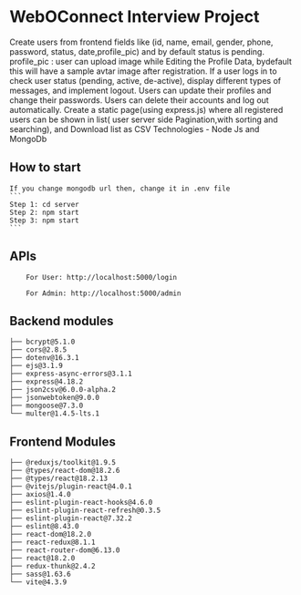 # WebOConnect Interview Project

Create users from frontend fields like (id, name, email, gender, phone, password, status, date,profile_pic) and by default status is pending.
profile_pic : user can upload image while Editing the Profile Data, bydefault this will have a sample avtar image after registration.
If a user logs in to check user status (pending, active, de-active), display different types of messages, and implement logout.
Users can update their profiles and change their passwords.
Users can delete their accounts and log out automatically.
Create a static page(using express.js) where all registered users can be shown in list( user server side Pagination,with sorting and searching), and Download list as CSV
Technologies - Node Js and MongoDb

## How to start
    If you change mongodb url then, change it in .env file
    ```
    Step 1: cd server
    Step 2: npm start
    Step 3: npm start
    ```

## APIs
```
    For User: http://localhost:5000/login

    For Admin: http://localhost:5000/admin
```

## Backend modules
```
├── bcrypt@5.1.0
├── cors@2.8.5
├── dotenv@16.3.1
├── ejs@3.1.9
├── express-async-errors@3.1.1
├── express@4.18.2
├── json2csv@6.0.0-alpha.2
├── jsonwebtoken@9.0.0
├── mongoose@7.3.0
└── multer@1.4.5-lts.1
```
## Frontend Modules
```
├── @reduxjs/toolkit@1.9.5
├── @types/react-dom@18.2.6
├── @types/react@18.2.13
├── @vitejs/plugin-react@4.0.1
├── axios@1.4.0
├── eslint-plugin-react-hooks@4.6.0
├── eslint-plugin-react-refresh@0.3.5
├── eslint-plugin-react@7.32.2
├── eslint@8.43.0
├── react-dom@18.2.0
├── react-redux@8.1.1
├── react-router-dom@6.13.0
├── react@18.2.0
├── redux-thunk@2.4.2
├── sass@1.63.6
└── vite@4.3.9
```
